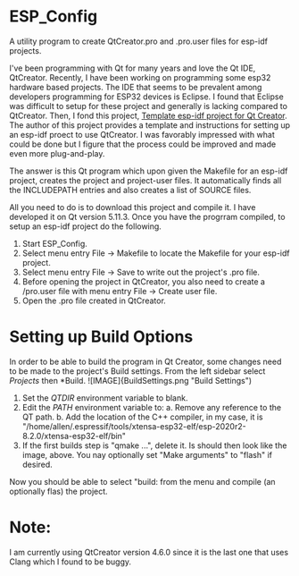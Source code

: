 # ESP_Config

A utility program to create QtCreator.pro and .pro.user files for esp-idf projects.

I've been programming with Qt for many years and love the Qt IDE, QtCreator. Recently, I have been working on programming some esp32 hardware based projects. The IDE that seems to be prevalent among developers programming for ESP32 devices is Eclipse. I found that Eclipse was difficult to setup for these project and generally is lacking compared to QtCreator. Then, I fond this project, [Template esp-idf project for Qt Creator](https://github.com/ascii78/esp-template-qtcreator). The author of this project provides a template and instructions for setting up an esp-idf proect to use QtCreator. I was favorably impressed with what could be done but I figure that the process could be improved and made even more plug-and-play. 

The answer is this Qt program which upon given the Makefile for an esp-idf project, creates the project and project-user files. It automatically finds all the INCLUDEPATH entries and also creates a list of SOURCE files. 

All you need to do is to download this project and compile it. I have developed it on Qt version 5.11.3. Once you have the progrram compiled, to setup an esp-idf project do the following. 
1. Start ESP_Config.
2. Select menu entry File -> Makefile to locate the Makefile for your esp-idf project. 
3. Select menu entry File -> Save to write out the project's .pro file.
4. Before opening the project in QtCreator, you also need to create a /pro.user file with menu entry File -> Create user file. 
5. Open the .pro file created in QtCreator. 

# Setting up Build Options
In order to be able to build the program in Qt Creator, some changes need to be made to the project's Build settings.
From the left sidebar select *Projects* then *Build. 
![IMAGE]{BuildSettings.png "Build Settings")
1. Set the *QTDIR* environment variable to blank.
2. Edit the *PATH* environment variable to:
	a. Remove any reference to the QT path.
	b. Add the location of the C++ compiler, in my case, it is "/home/allen/.espressif/tools/xtensa-esp32-elf/esp-2020r2-8.2.0/xtensa-esp32-elf/bin"
3. If the first builds step is "qmake ...", delete it. Is should then look like the image, above. You nay optionally set "Make arguments" to "flash" if desired. 

Now you should be able to select "build: from the menu and compile (an optionally flas) the project. 

# Note:
I am currently using QtCreator version 4.6.0 since it is the last one that uses Clang which I found to be buggy.
